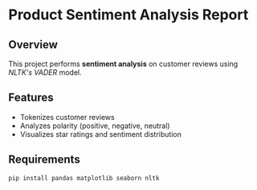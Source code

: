 # Product Sentiment Analysis Report

## Overview
This project performs **sentiment analysis** on customer reviews using *NLTK's VADER* model.

## Features
- Tokenizes customer reviews
- Analyzes polarity (positive, negative, neutral)
- Visualizes star ratings and sentiment distribution

## Requirements
```bash
pip install pandas matplotlib seaborn nltk
